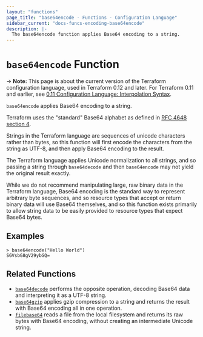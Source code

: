 ```yaml
---
layout: "functions"
page_title: "base64encode - Functions - Configuration Language"
sidebar_current: "docs-funcs-encoding-base64encode"
description: |-
  The base64encode function applies Base64 encoding to a string.
---
```


# `base64encode` Function

-> **Note:** This page is about the current version of the Terraform
configuration language, used in Terraform 0.12 and later. For Terraform 0.11 and
earlier, see
[0.11 Configuration Language: Interpolation Syntax](../configuration-0-11/interpolation.html).

`base64encode` applies Base64 encoding to a string.

Terraform uses the "standard" Base64 alphabet as defined in
[RFC 4648 section 4](https://tools.ietf.org/html/rfc4648#section-4).

Strings in the Terraform language are sequences of unicode characters rather
than bytes, so this function will first encode the characters from the string
as UTF-8, and then apply Base64 encoding to the result.

The Terraform language applies Unicode normalization to all strings, and so
passing a string through `base64decode` and then `base64encode` may not yield
the original result exactly.

While we do not recommend manipulating large, raw binary data in the Terraform
language, Base64 encoding is the standard way to represent arbitrary byte
sequences, and so resource types that accept or return binary data will use
Base64 themselves, and so this function exists primarily to allow string
data to be easily provided to resource types that expect Base64 bytes.

## Examples

```
> base64encode("Hello World")
SGVsbG8gV29ybGQ=
```

## Related Functions

* [`base64decode`](./base64decode.html) performs the opposite operation,
  decoding Base64 data and interpreting it as a UTF-8 string.
* [`base64gzip`](./base64gzip.html) applies gzip compression to a string
  and returns the result with Base64 encoding all in one operation.
* [`filebase64`](./filebase64.html) reads a file from the local filesystem
  and returns its raw bytes with Base64 encoding, without creating an
  intermediate Unicode string.
